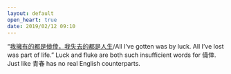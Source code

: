 ```yaml
---
layout: default
open_heart: true
date: 2019/02/12 09:10
---
```


“[我擁有的都是僥倖，我失去的都是人生](https://youtu.be/2wsXC4HU8WI)/All I’ve gotten was by luck. All I’ve lost was part of life.” Luck and fluke are both such insufficient words for 僥倖. Just like 青春 has no real English counterparts.
